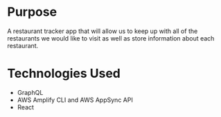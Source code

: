 # Purpose

A restaurant tracker app that will allow us to keep up with all of the restaurants we would like to visit as well as store information about each restaurant.

# Technologies Used

- GraphQL
- AWS Amplify CLI and AWS AppSync API
- React
